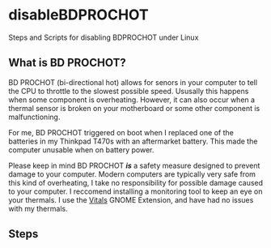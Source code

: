 # disableBDPROCHOT
Steps and Scripts for disabling BDPROCHOT under Linux

## What is BD PROCHOT?
BD PROCHOT (bi-directional hot) allows for senors in your computer to tell the CPU to throttle to the slowest possible speed. Ususally this happens when some component is overheating. However, it can also occur when a thermal sensor is broken on your motherboard or some other component is malfunctioning.

For me, BD PROCHOT triggered on boot when I replaced one of the batteries in my Thinkpad T470s with an aftermarket battery. This made the computer unusable when on battery power. 

Please keep in mind BD PROCHOT <b><i>is</i></b> a safety measure designed to prevent damage to your computer. Modern computers are typically very safe from this kind of overheating, I take no responsibility for possible damage caused to your computer. I reccomend installing a monitoring tool to keep an eye on your thermals. I use the [Vitals](https://extensions.gnome.org/extension/1460/vitals/) GNOME Extension, and have had no issues with my thermals.

## Steps
